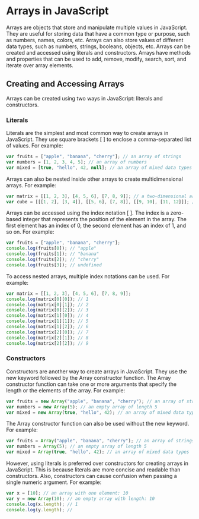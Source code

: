 # Arrays in JavaScript

Arrays are objects that store and manipulate multiple values in JavaScript. They are useful for storing data that have a common type or purpose, such as numbers, names, colors, etc. Arrays can also store values of different data types, such as numbers, strings, booleans, objects, etc. Arrays can be created and accessed using literals and constructors. Arrays have methods and properties that can be used to add, remove, modify, search, sort, and iterate over array elements.

## Creating and Accessing Arrays

Arrays can be created using two ways in JavaScript: literals and constructors.

### Literals

Literals are the simplest and most common way to create arrays in JavaScript. They use square brackets [ ] to enclose a comma-separated list of values. For example:

```javascript
var fruits = ["apple", "banana", "cherry"]; // an array of strings
var numbers = [1, 2, 3, 4, 5]; // an array of numbers
var mixed = [true, "hello", 42, null]; // an array of mixed data types
```

Arrays can also be nested inside other arrays to create multidimensional arrays. For example:

```javascript
var matrix = [[1, 2, 3], [4, 5, 6], [7, 8, 9]]; // a two-dimensional array
var cube = [[[1, 2], [3, 4]], [[5, 6], [7, 8]], [[9, 10], [11, 12]]]; // a three-dimensional array
```

Arrays can be accessed using the index notation [ ]. The index is a zero-based integer that represents the position of the element in the array. The first element has an index of 0, the second element has an index of 1, and so on. For example:

```javascript
var fruits = ["apple", "banana", "cherry"];
console.log(fruits[0]); // "apple"
console.log(fruits[1]); // "banana"
console.log(fruits[2]); // "cherry"
console.log(fruits[3]); // undefined
```

To access nested arrays, multiple index notations can be used. For example:

```javascript
var matrix = [[1, 2, 3], [4, 5, 6], [7, 8, 9]];
console.log(matrix[0][0]); // 1
console.log(matrix[0][1]); // 2
console.log(matrix[0][2]); // 3
console.log(matrix[1][0]); // 4
console.log(matrix[1][1]); // 5
console.log(matrix[1][2]); // 6
console.log(matrix[2][0]); // 7
console.log(matrix[2][1]); // 8
console.log(matrix[2][2]); // 9
```

### Constructors

Constructors are another way to create arrays in JavaScript. They use the new keyword followed by the Array constructor function. The Array constructor function can take one or more arguments that specify the length or the elements of the array. For example:

```javascript
var fruits = new Array("apple", "banana", "cherry"); // an array of strings
var numbers = new Array(5); // an empty array of length 5
var mixed = new Array(true, "hello", 42); // an array of mixed data types
```

The Array constructor function can also be used without the new keyword. For example:

```javascript
var fruits = Array("apple", "banana", "cherry"); // an array of strings
var numbers = Array(5); // an empty array of length 5
var mixed = Array(true, "hello", 42); // an array of mixed data types
```

However, using literals is preferred over constructors for creating arrays in JavaScript. This is because literals are more concise and readable than constructors. Also, constructors can cause confusion when passing a single numeric argument. For example:

```javascript
var x = [10]; // an array with one element: 10
var y = new Array(10); // an empty array with length: 10
console.log(x.length); // 1
console.log(y.length); //